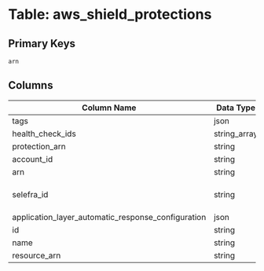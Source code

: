# Table: aws_shield_protections

## Primary Keys 

```
arn
```


## Columns 

|  Column Name   |  Data Type  | Uniq | Nullable | Description | 
|  ----  | ----  | ----  | ----  | ---- | 
| tags | json | X | √ |  | 
| health_check_ids | string_array | X | √ |  | 
| protection_arn | string | X | √ |  | 
| account_id | string | X | √ |  | 
| arn | string | √ | √ |  | 
| selefra_id | string | √ | √ | primary keys value md5 | 
| application_layer_automatic_response_configuration | json | X | √ |  | 
| id | string | X | √ |  | 
| name | string | X | √ |  | 
| resource_arn | string | X | √ |  | 


